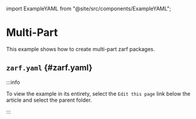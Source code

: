 import ExampleYAML from "@site/src/components/ExampleYAML";

# Multi-Part

This example shows how to create multi-part zarf packages.

## `zarf.yaml` {#zarf.yaml}

:::info

To view the example in its entirety, select the `Edit this page` link below the article and select the parent folder.

:::

<ExampleYAML example="multi-part" showLink={false} />

